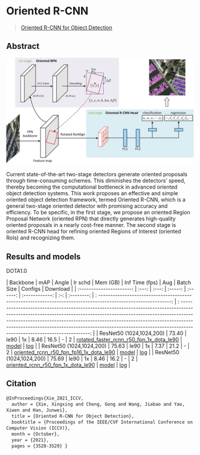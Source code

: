 # Oriented R-CNN

> [Oriented R-CNN for Object Detection](https://openaccess.thecvf.com/content/ICCV2021/papers/Xie_Oriented_R-CNN_for_Object_Detection_ICCV_2021_paper.pdf)

<!-- [ALGORITHM] -->

## Abstract

<div align=center>
<img src="https://raw.githubusercontent.com/zytx121/image-host/main/imgs/oriented_rcnn.png" width="800"/>
</div>

Current state-of-the-art two-stage detectors generate oriented proposals through time-consuming schemes. This diminishes
the detectors’ speed, thereby becoming the computational bottleneck in advanced oriented object detection systems. This
work proposes an effective and simple oriented object detection framework, termed Oriented R-CNN, which is a general
two-stage oriented detector with promising accuracy and efficiency. To be specific, in the first stage, we propose an
oriented Region Proposal Network (oriented RPN) that directly generates high-quality oriented proposals in a nearly
cost-free manner. The second stage is oriented R-CNN head for refining oriented Regions of Interest (oriented RoIs) and
recognizing them.

## Results and models

DOTA1.0

| Backbone | mAP | Angle | lr schd | Mem (GB) | Inf Time (fps) | Aug | Batch Size | Configs | Download |
| :----------------------: | :---: | :---: | :-----: | :------: | :------------: | :-: | :--------: | :
------------------------------------------------------------------------------------------------------------: | :
----------------------------------------------------------------------------------------------------------------------------------------------------------------------------------------------------------------------------------------------------------------------------------------------------------------------------------------------------------------:
|
| ResNet50 (1024,1024,200) | 73.40 | le90 | 1x | 8.46 | 16.5 | - | 2
| [rotated_faster_rcnn_r50_fpn_1x_dota_le90](../rotated_faster_rcnn/rotated_faster_rcnn_r50_fpn_1x_dota_le90.py)
| [model](https://download.openmmlab.com/mmrotate/v0.1.0/rotated_faster_rcnn/rotated_faster_rcnn_r50_fpn_1x_dota_le90/rotated_faster_rcnn_r50_fpn_1x_dota_le90-0393aa5c.pth)
\| [log](https://download.openmmlab.com/mmrotate/v0.1.0/rotated_faster_rcnn/rotated_faster_rcnn_r50_fpn_1x_dota_le90/rotated_faster_rcnn_r50_fpn_1x_dota_le90_20220131_082156.log.json)
|
| ResNet50 (1024,1024,200) | 75.63 | le90 | 1x | 7.37 | 21.2 | - | 2
|            [oriented_rcnn_r50_fpn_fp16_1x_dota_le90](./oriented_rcnn_r50_fpn_fp16_1x_dota_le90.py)
|         [model](https://download.openmmlab.com/mmrotate/v0.1.0/oriented_rcnn/oriented_rcnn_r50_fpn_fp16_1x_dota_le90/oriented_rcnn_r50_fpn_fp16_1x_dota_le90-57c88621.pth)
\| [log](https://download.openmmlab.com/mmrotate/v0.1.0/oriented_rcnn/oriented_rcnn_r50_fpn_fp16_1x_dota_le90/oriented_rcnn_r50_fpn_fp16_1x_dota_le90_20220303_195049.log.json)
|
| ResNet50 (1024,1024,200) | 75.69 | le90 | 1x | 8.46 | 16.2 | - | 2
|                 [oriented_rcnn_r50_fpn_1x_dota_le90](./oriented_rcnn_r50_fpn_1x_dota_le90.py)
|                   [model](https://download.openmmlab.com/mmrotate/v0.1.0/oriented_rcnn/oriented_rcnn_r50_fpn_1x_dota_le90/oriented_rcnn_r50_fpn_1x_dota_le90-6d2b2ce0.pth)
\| [log](https://download.openmmlab.com/mmrotate/v0.1.0/oriented_rcnn/oriented_rcnn_r50_fpn_1x_dota_le90/oriented_rcnn_r50_fpn_1x_dota_le90_20220127_100150.log.json)
|

## Citation

```
@InProceedings{Xie_2021_ICCV,
  author = {Xie, Xingxing and Cheng, Gong and Wang, Jiabao and Yao, Xiwen and Han, Junwei},
  title = {Oriented R-CNN for Object Detection},
  booktitle = {Proceedings of the IEEE/CVF International Conference on Computer Vision (ICCV)},
  month = {October},
  year = {2021},
  pages = {3520-3529} }
```
